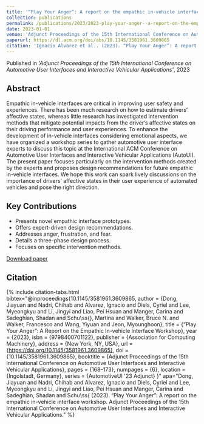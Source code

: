 ```yaml
---
title: '“Play Your Anger”: A report on the empathic in-vehicle interface workshop'
collection: publications
permalink: /publications/2023/2023-play-your-anger--a-report-on-the-empathic-in-vehi
date: 2023-01-01
venue: 'Adjunct Proceedings of the 15th International Conference on Automotive User Interfaces and Interactive Vehicular Applications'
paperurl: https://dl.acm.org/doi/abs/10.1145/3581961.3609865
citation: 'Ignacio Alvarez et al.. (2023). “Play Your Anger”: A report on the empathic in-vehicle interface workshop. Adjunct Proceedings of the 15th International Conference on Automotive User Interfaces and Interactive Vehicular Applications.'
---
```


Published in *'Adjunct Proceedings of the 15th International Conference on Automotive User Interfaces and Interactive Vehicular Applications'*, 2023

## Abstract

Empathic in-vehicle interfaces are critical in improving user safety and experiences. There has been much research on how to estimate drivers’ affective states, whereas little research has investigated intervention methods that mitigate potential impacts from the driver’s affective states on their driving performance and user experiences. To enhance the development of in-vehicle interfaces considering emotional aspects, we have organized a workshop series to gather automotive user interface experts to discuss this topic at the International ACM Conference on Automotive User Interfaces and Interactive Vehicular Applications (AutoUI). The present paper focuses particularly on the intervention methods created by the experts and proposes design recommendations for future empathic in-vehicle interfaces. We hope this work can spark lively discussions on the importance of drivers’ affective states in their user experience of automated vehicles and pose the right direction.

## Key Contributions

* Presents novel empathic interface prototypes.
* Offers expert-driven design recommendations.
* Addresses anger, frustration, and fear.
* Details a three-phase design process.
* Focuses on specific intervention methods.

[Download paper](https://dl.acm.org/doi/abs/10.1145/3581961.3609865)


## Citation

{% include citation-tabs.html 
  bibtex="@inproceedings{10.1145/3581961.3609865,
    author = {Dong, Jiayuan and Nadri, Chihab and Alvarez, Ignacio and Diels, Cyriel and Lee, Myeongkyu and Li, Jingyi and Liao, Pei Hsuan and Manger, Carina and Sadeghian, Shadan and Schu\ss{}, Martina and Walker, Bruce N. and Walker, Francesco and Wang, Yiyuan and Jeon, Myounghoon},
    title = {“Play Your Anger”: A Report on the Empathic In-vehicle Interface Workshop},
    year = {2023},
    isbn = {9798400701122},
    publisher = {Association for Computing Machinery},
    address = {New York, NY, USA},
    url = {https://doi.org/10.1145/3581961.3609865},
    doi = {10.1145/3581961.3609865},
    booktitle = {Adjunct Proceedings of the 15th International Conference on Automotive User Interfaces and Interactive Vehicular Applications},
    pages = {168–173},
    numpages = {6},
    location = {Ingolstadt, Germany},
    series = {AutomotiveUI '23 Adjunct}
}" 
  apa="Dong, Jiayuan and Nadri, Chihab and Alvarez, Ignacio and Diels, Cyriel and Lee, Myeongkyu and Li, Jingyi and Liao, Pei Hsuan and Manger, Carina and Sadeghian, Shadan and Schu\ss{ (2023). “Play Your Anger”: A report on the empathic in-vehicle interface workshop. Adjunct Proceedings of the 15th International Conference on Automotive User Interfaces and Interactive Vehicular Applications." %}